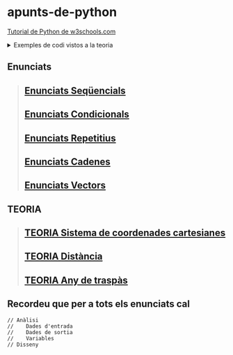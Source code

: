 # apunts-de-python

[Tutorial de Python de w3schools.com](https://joanpardogine.github.io/apunts-de-python/python-tutorial.html)

<details><summary>Exemples de codi vistos a la teoria</summary>

[_00_quadrat.py](./fitxers/_00_quadrat.py)

[_01_MostraElMesGran.py](./fitxers/_01_MostraElMesGran.py)

[_02_OrdenarTresNombres.py](./fitxers/_02_OrdenarTresNombres.py)

[_03_CalcularFactorial.py](./fitxers/_03_CalcularFactorial.py)

[_04_CalcularFactorial_Repetir.py](./fitxers/_04_CalcularFactorial_Repetir.py)

</details>


## Enunciats

> ## [Enunciats Seqüencials](./01-enunciats-sequencials.md)
> 
> ## [Enunciats Condicionals](./02-enunciats-condicionals.md)
> 
> ## [Enunciats Repetitius](./03-enunciats-repetitius.md)
> 
> ## [Enunciats Cadenes](./04-enunciats-cadenes.md)
> 
> ## [Enunciats Vectors](./05-enunciats-vectors.md)


## TEORIA

> ## [TEORIA **Sistema de coordenades cartesianes**](./teoria/teo-01-sistema-coordenades-cartesianes.md)
>
> ## [TEORIA **Distància**](./teoria/teo-02-distancia.md)
>
> ## [TEORIA **Any de traspàs**](./teoria/teo-03-any-de-traspas.md)

## Recordeu que per a tots els enunciats cal

   ```
   // Anàlisi
   // 	 Dades d'entrada
   // 	 Dades de sortia
   // 	 Variables
   // Disseny
   ```




